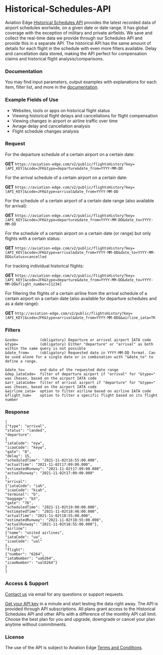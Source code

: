 # Historical-Schedules-API
Aviation Edge [Historical Schedules API](https://aviation-edge.com/historical-flight-schedules-api/) provides the latest recorded data of airport schedules worlwide, on a given date or date range. It has global coverage with the exception of military and private airfields. We save and collect the real-time data we provide through our Schedules API and provide this in a separate API. The historical API has the same amount of details for each flight in the schedule with even more filters available. Delay and cancellation data stored, making the API perfect for compensation claims and historical flight analysis/comparisons.

### Documentation
You may find input parameters, output examples with explanations for each item, filter list, and more in the [documentation](https://aviation-edge.com/developers/).

### Example Fields of Use
- Websites, tools or apps on historical flight status
- Viewing historical flight delays and cancellations for flight compensation
- Viewing changes in airport or airline traffic over time
- Avrage delay and cancellation analysis
- Flight schedule changes analysis

### Request 
For the departure schedule of a certain airport on a certain date:

**GET** `https://aviation-edge.com/v2/public/flightsHistory?key=[API_KEY]&code=JFK&type=departure&date_from=YYYY-MM-DD`

For the arrival schedule of a certain airport on a certain date:

**GET** `https://aviation-edge.com/v2/public/flightsHistory?key=[API_KEY]&code=JFK&type=arrival&date_from=YYYY-MM-DD`

For the schedule of a certain airport of a certain date range (also available for arrival):

**GET** `https://aviation-edge.com/v2/public/flightsHistory?key=[API_KEY]&code=JFK&type=departure&date_from=YYYY-MM-DD&date_to=YYYY-MM-DD`

For the schedule of a certain airport on a certain date (or range) but only flights with a certain status:

**GET** `https://aviation-edge.com/v2/public/flightsHistory?key=[API_KEY]&code=JFK&type=arrival&date_from=YYYY-MM-DD&date_to=YYYY-MM-DD&status=cancelled`

For tracking individual historical flights:

**GET** `https://aviation-edge.com/v2/public/flightsHistory?key=[API_KEY]&code=JFK&type=departure&date_from=YYYY-MM-DD&date_to=YYYY-MM-DD&flight_number=[1234]`

For filtering the flights of a certain airline from the arrival schedule of a certain airport on a certain date (also available for departure schedules and as a date range):

**GET** `http://aviation-edge.com/v2/public/flightsHistory?key=[API_KEY]&code=JFK&type=arrival&date_from=YYYY-MM-DD&&airline_iata=TK`

### Filters
```
&code=          (obligatory) Departure or arrival airport IATA code
&type=          (obligatory) Either "departure" or "arrival" as both within the same query is not possible
&date_from=     (obligatory) Requested date in YYYY-MM-DD format. Can be used alone for a single date or in combination with "&date_to" to define a range.

&date_to=       end date of the requested date range
&dep_iataCode=  filter of departure airport if "arrival" for "&type=" was chosen, based on the airport IATA code
&arr_iataCode=  filter of arrival airport if "departure" for "&type=" was chosen, based on the airport IATA code
&airline_iata=  option to filter airline based on airline IATA code
&flight_num=    option to filter a specific flight based on its flight number
```

### Response
```
[
{"type": "arrival", 
"status": "landed", 
"departure": 
{
"iataCode": "eyw",
"icaoCode": "keyw", 
"gate": "8", 
"delay": 15, 
"scheduledTime": "2021-11-02t16:55:00.000", 
"actualTime": "2021-11-02t17:09:00.000", 
"estimatedRunway": "2021-11-02t17:09:00.000", 
"actualRunway": "2021-11-02t17:09:00.000"
},
"arrival": 
{"iataCode": "iah", 
"icaoCode": "kiah", 
"terminal": "b", 
"baggage": "b3", 
"gate": "76", 
"scheduledTime": "2021-11-02t19:00:00.000", 
"estimatedTime": "2021-11-02t18:46:00.000", 
"actualTime": "2021-11-02t18:55:00.000",
"estimatedRunway": "2021-11-02t18:55:00.000",
"actualRunway": "2021-11-02t18:55:00.000"},
"airline":
{"name": "united airlines", 
"iataCode": "ua", 
"icaoCode": "ual"
}, 
"flight": 
{"number": "6264", 
"iataNumber": "ua6264", 
"icaoNumber": "ual6264"}
}
]
```

### Access & Support
[Contact us](https://aviation-edge.com/contact/) via email for any questions or support requests.

[Get your API key](https://aviation-edge.com/premium-api/) in a minute and start testing the data right away. The API is provided through API subscriptions. All plans grant access to the Historical Schedules API and other APIs with a difference of the monthly API call limit. Choose the best plan for you and upgrade, downgrade or cancel your plan anytime without  commitments.

### License
The use of the API is subject to Aviation Edge [Terms and Conditions](https://aviation-edge.com/api-terms-of-service/).
